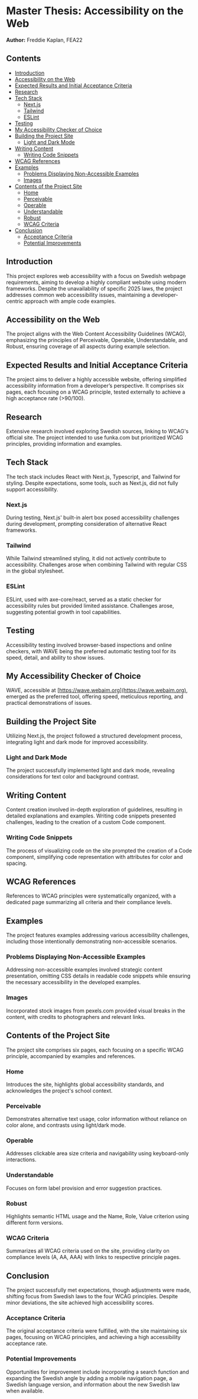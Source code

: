 # Master Thesis: Accessibility on the Web

**Author:** Freddie Kaplan, FEA22

## Contents

-   [Introduction](#introduction)
-   [Accessibility on the Web](#accessibility-on-the-web)
-   [Expected Results and Initial Acceptance Criteria](#expected-results-and-initial-acceptance-criteria)
-   [Research](#research)
-   [Tech Stack](#tech-stack)
    -   [Next.js](#nextjs)
    -   [Tailwind](#tailwind)
    -   [ESLint](#eslint)
-   [Testing](#testing)
-   [My Accessibility Checker of Choice](#my-accessibility-checker-of-choice)
-   [Building the Project Site](#building-the-project-site)
    -   [Light and Dark Mode](#light-and-dark-mode)
-   [Writing Content](#writing-content)
    -   [Writing Code Snippets](#writing-code-snippets)
-   [WCAG References](#wcag-references)
-   [Examples](#examples)
    -   [Problems Displaying Non-Accessible Examples](#problems-displaying-non-accessible-examples)
    -   [Images](#images)
-   [Contents of the Project Site](#contents-of-the-project-site)
    -   [Home](#home)
    -   [Perceivable](#perceivable)
    -   [Operable](#operable)
    -   [Understandable](#understandable)
    -   [Robust](#robust)
    -   [WCAG Criteria](#wcag-criteria)
-   [Conclusion](#conclusion)
    -   [Acceptance Criteria](#acceptance-criteria)
    -   [Potential Improvements](#potential-improvements)

## Introduction

This project explores web accessibility with a focus on Swedish webpage requirements, aiming to develop a highly compliant website using modern frameworks. Despite the unavailability of specific 2025 laws, the project addresses common web accessibility issues, maintaining a developer-centric approach with ample code examples.

## Accessibility on the Web

The project aligns with the Web Content Accessibility Guidelines (WCAG), emphasizing the principles of Perceivable, Operable, Understandable, and Robust, ensuring coverage of all aspects during example selection.

## Expected Results and Initial Acceptance Criteria

The project aims to deliver a highly accessible website, offering simplified accessibility information from a developer’s perspective. It comprises six pages, each focusing on a WCAG principle, tested externally to achieve a high acceptance rate (>90/100).

## Research

Extensive research involved exploring Swedish sources, linking to WCAG's official site. The project intended to use funka.com but prioritized WCAG principles, providing information and examples.

## Tech Stack

The tech stack includes React with Next.js, Typescript, and Tailwind for styling. Despite expectations, some tools, such as Next.js, did not fully support accessibility.

### Next.js

During testing, Next.js' built-in alert box posed accessibility challenges during development, prompting consideration of alternative React frameworks.

### Tailwind

While Tailwind streamlined styling, it did not actively contribute to accessibility. Challenges arose when combining Tailwind with regular CSS in the global stylesheet.

### ESLint

ESLint, used with axe-core/react, served as a static checker for accessibility rules but provided limited assistance. Challenges arose, suggesting potential growth in tool capabilities.

## Testing

Accessibility testing involved browser-based inspections and online checkers, with WAVE being the preferred automatic testing tool for its speed, detail, and ability to show issues.

## My Accessibility Checker of Choice

WAVE, accessible at [https://wave.webaim.org](https://wave.webaim.org), emerged as the preferred tool, offering speed, meticulous reporting, and practical demonstrations of issues.

## Building the Project Site

Utilizing Next.js, the project followed a structured development process, integrating light and dark mode for improved accessibility.

### Light and Dark Mode

The project successfully implemented light and dark mode, revealing considerations for text color and background contrast.

## Writing Content

Content creation involved in-depth exploration of guidelines, resulting in detailed explanations and examples. Writing code snippets presented challenges, leading to the creation of a custom Code component.

### Writing Code Snippets

The process of visualizing code on the site prompted the creation of a Code component, simplifying code representation with attributes for color and spacing.

## WCAG References

References to WCAG principles were systematically organized, with a dedicated page summarizing all criteria and their compliance levels.

## Examples

The project features examples addressing various accessibility challenges, including those intentionally demonstrating non-accessible scenarios.

### Problems Displaying Non-Accessible Examples

Addressing non-accessible examples involved strategic content presentation, omitting CSS details in readable code snippets while ensuring the necessary accessibility in the developed examples.

### Images

Incorporated stock images from pexels.com provided visual breaks in the content, with credits to photographers and relevant links.

## Contents of the Project Site

The project site comprises six pages, each focusing on a specific WCAG principle, accompanied by examples and references.

### Home

Introduces the site, highlights global accessibility standards, and acknowledges the project's school context.

### Perceivable

Demonstrates alternative text usage, color information without reliance on color alone, and contrasts using light/dark mode.

### Operable

Addresses clickable area size criteria and navigability using keyboard-only interactions.

### Understandable

Focuses on form label provision and error suggestion practices.

### Robust

Highlights semantic HTML usage and the Name, Role, Value criterion using different form versions.

### WCAG Criteria

Summarizes all WCAG criteria used on the site, providing clarity on compliance levels (A, AA, AAA) with links to respective principle pages.

## Conclusion

The project successfully met expectations, though adjustments were made, shifting focus from Swedish laws to the four WCAG principles. Despite minor deviations, the site achieved high accessibility scores.

### Acceptance Criteria

The original acceptance criteria were fulfilled, with the site maintaining six pages, focusing on WCAG principles, and achieving a high accessibility acceptance rate.

### Potential Improvements

Opportunities for improvement include incorporating a search function and expanding the Swedish angle by adding a mobile navigation page, a Swedish language version, and information about the new Swedish law when available.
